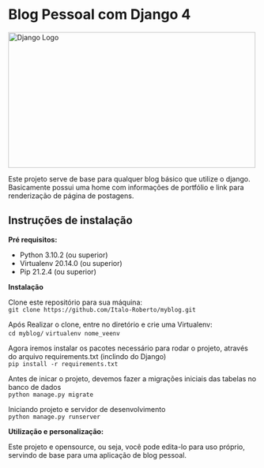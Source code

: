 <h1>Blog Pessoal com Django 4</h1>

<img src="https://www.djangoproject.com/m/img/logos/django-logo-negative.png" width="500px" height="275px" alt="Django Logo">

<p>
    Este projeto serve de base para qualquer blog básico que utilize o django. Basicamente possui uma home com informações de portfólio e link para renderização de página de postagens.
</p>

<h2>Instruções de instalação</h2>

<p>
    <strong>Pré requisitos:</strong>
    <br>
    <ul>
        <li>Python 3.10.2 (ou superior)</li>
        <li>Virtualenv 20.14.0 (ou superior)</li>
        <li>Pip 21.2.4 (ou superior)</li>
    </ul>
</p>

  <strong>Instalação</strong>
  
  Clone este repositório para sua máquina:      
`git clone https://github.com/Italo-Roberto/myblog.git`
  
  Após Realizar o clone, entre no diretório e crie uma Virtualenv: <br>
 `cd myblog/`
 `virtualenv nome_veenv`
  
  Agora iremos instalar os pacotes necessário para rodar o projeto, através do arquivo requirements.txt (inclindo do Django) <br>
 `pip install -r requirements.txt`

  Antes de inicar o projeto, devemos fazer a migrações iniciais das tabelas no banco de dados <br>
 `python manage.py migrate`
 
  Iniciando projeto e servidor de desenvolvimento <br>
  `python manage.py runserver`

<p>
    <strong>Utilização e personalização:</strong>
    <br>
    <p>
        Este projeto e opensource, ou seja, você pode edita-lo para uso próprio, servindo de base para uma aplicação de blog pessoal.
    </p>
</p>

